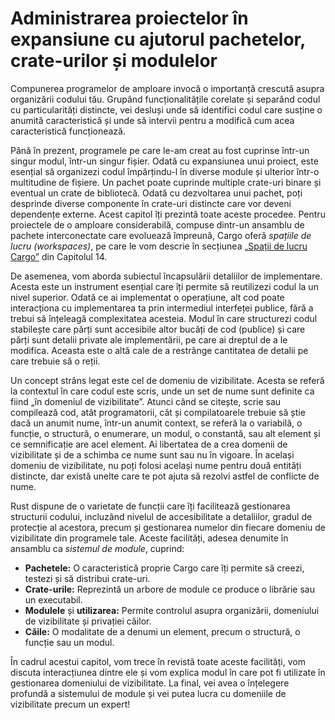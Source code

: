 # Administrarea proiectelor în expansiune cu ajutorul pachetelor, crate-urilor și modulelor

Compunerea programelor de amploare invocă o importanță crescută asupra organizării codului tău. Grupând funcționalitățile corelate și separând codul cu particularități distincte, vei desluși unde să identifici codul care susține o anumită caracteristică și unde să intervii pentru a modifică cum acea caracteristică funcționează.

Până în prezent, programele pe care le-am creat au fost cuprinse într-un singur modul, într-un singur fișier. Odată cu expansiunea unui proiect, este esențial să organizezi codul împărțindu-l în diverse module și ulterior într-o multitudine de fișiere. Un pachet poate cuprinde multiple crate-uri binare și eventual un crate de bibliotecă. Odată cu dezvoltarea unui pachet, poți desprinde diverse componente în crate-uri distincte care vor deveni dependențe externe. Acest capitol îți prezintă toate aceste procedee. Pentru proiectele de o amploare considerabilă, compuse dintr-un ansamblu de pachete interconectate care evoluează împreună, Cargo oferă *spațiile de lucru (workspaces)*, pe care le vom descrie în secțiunea [„Spații de lucru Cargo”][workspaces] din Capitolul 14.

De asemenea, vom aborda subiectul încapsulării detaliilor de implementare. Acesta este un instrument esențial care îți permite să reutilizezi codul la un nivel superior. Odată ce ai implementat o operațiune, alt cod poate interacționa cu implementarea ta prin intermediul interfeței publice, fără a trebui să înțeleagă complexitatea acesteia. Modul în care structurezi codul stabilește care părți sunt accesibile altor bucăți de cod (publice) și care părți sunt detalii private ale implementării, pe care ai dreptul de a le modifica. Aceasta este o altă cale de a restrânge cantitatea de detalii pe care trebuie să o reții.

Un concept strâns legat este cel de domeniu de vizibilitate. Acesta se referă la contextul în care codul este scris, unde un set de nume sunt definite ca fiind „în domeniul de vizibilitate”. Atunci când se citește, scrie sau compilează cod, atât programatorii, cât și compilatoarele trebuie să știe dacă un anumit nume, într-un anumit context, se referă la o variabilă, o funcție, o structură, o enumerare, un modul, o constantă, sau alt element și ce semnificație are acel element. Ai libertatea de a crea domenii de vizibilitate și de a schimba ce nume sunt sau nu în vigoare. În același domeniu de vizibilitate, nu poți folosi același nume pentru două entități distincte, dar există unelte care te pot ajuta să rezolvi astfel de conflicte de nume.

Rust dispune de o varietate de funcții care îți facilitează gestionarea structurii codului, incluzând nivelul de accesibilitate a detaliilor, gradul de protecție al acestora, precum și gestionarea numelor din fiecare domeniu de vizibilitate din programele tale. Aceste facilități, adesea denumite în ansamblu ca *sistemul de module*, cuprind:

* **Pachetele:** O caracteristică proprie Cargo care îți permite să creezi, testezi și să distribui crate-uri.
* **Crate-urile:** Reprezintă un arbore de module ce produce o librărie sau un executabil.
* **Modulele** și **utilizarea:** Permite controlul asupra organizării, domeniului de vizibilitate și privației căilor.
* **Căile:** O modalitate de a denumi un element, precum o structură, o funcție sau un modul.

În cadrul acestui capitol, vom trece în revistă toate aceste facilități, vom discuta interacțiunea dintre ele și vom explica modul în care pot fi utilizate în gestionarea domeniului de vizibilitate. La final, vei avea o înțelegere profundă a sistemului de module și vei putea lucra cu domeniile de vizibilitate precum un expert!

[workspaces]: ch14-03-cargo-workspaces.html
